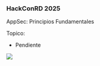 ### HackConRD 2025

AppSec: Principios Fundamentales

Topico: 

- Pendiente


![](https://dt-cdn.net/wp-content/uploads/2022/05/DevSecOps-1.jpg)

